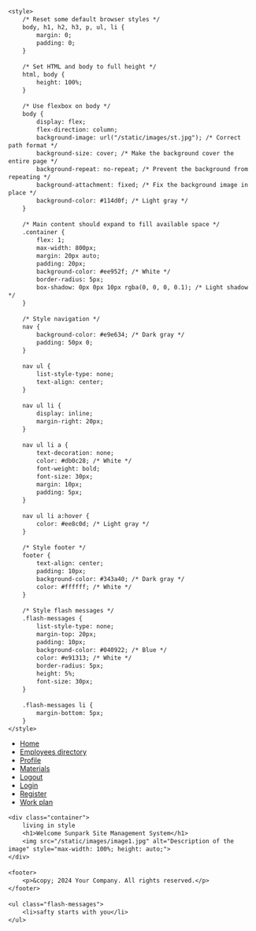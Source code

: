 <!DOCTYPE html>
<html lang="en">
<head>
    <meta charset="utf-8">
    <meta name="viewport" content="width=device-width, initial-scale=1.0">
    <title>Site Title</title>

    <style>
        /* Reset some default browser styles */
        body, h1, h2, h3, p, ul, li {
            margin: 0;
            padding: 0;
        }

        /* Set HTML and body to full height */
        html, body {
            height: 100%;
        }

        /* Use flexbox on body */
        body {
            display: flex;
            flex-direction: column;
            background-image: url("/static/images/st.jpg"); /* Correct path format */
            background-size: cover; /* Make the background cover the entire page */
            background-repeat: no-repeat; /* Prevent the background from repeating */
            background-attachment: fixed; /* Fix the background image in place */
            background-color: #114d0f; /* Light gray */
        }

        /* Main content should expand to fill available space */
        .container {
            flex: 1;
            max-width: 800px;
            margin: 20px auto;
            padding: 20px;
            background-color: #ee952f; /* White */
            border-radius: 5px;
            box-shadow: 0px 0px 10px rgba(0, 0, 0, 0.1); /* Light shadow */
        }

        /* Style navigation */
        nav {
            background-color: #e9e634; /* Dark gray */
            padding: 50px 0;
        }

        nav ul {
            list-style-type: none;
            text-align: center;
        }

        nav ul li {
            display: inline;
            margin-right: 20px;
        }

        nav ul li a {
            text-decoration: none;
            color: #db0c28; /* White */
            font-weight: bold;
            font-size: 30px;
            margin: 10px;
            padding: 5px;
        }

        nav ul li a:hover {
            color: #ee8c0d; /* Light gray */
        }

        /* Style footer */
        footer {
            text-align: center;
            padding: 10px;
            background-color: #343a40; /* Dark gray */
            color: #ffffff; /* White */
        }

        /* Style flash messages */
        .flash-messages {
            list-style-type: none;
            margin-top: 20px;
            padding: 10px;
            background-color: #040922; /* Blue */
            color: #e91313; /* White */
            border-radius: 5px;
            height: 5%;
            font-size: 30px;
        }

        .flash-messages li {
            margin-bottom: 5px;
        }
    </style>

</head>
<body>
    <nav>
        <ul>
            <li><a href="/">Home</a></li>
            <li><a href="/Employees directory">Employees directory</a></li>
            <li><a href="/profile">Profile</a></li>
            <li><a href="/Materials">Materials</a></li>
            <li><a href="/logout">Logout</a></li>
            <li><a href="/login">Login</a></li>
            <li><a href="/register">Register</a></li>
            <li><a href="/Work plan">Work plan</a></li>
        </ul>
    </nav>
    
    <div class="container">
        living in style
        <h1>Welcome Sunpark Site Management System</h1>
        <img src="/static/images/image1.jpg" alt="Description of the image" style="max-width: 100%; height: auto;">
    </div>

    <footer>
        <p>&copy; 2024 Your Company. All rights reserved.</p>
    </footer>

    <ul class="flash-messages">
        <li>safty starts with you</li>
    </ul>
</body>
</html>
